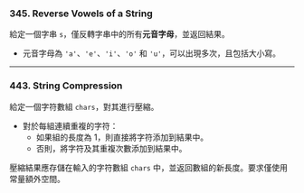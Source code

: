 ### 345. Reverse Vowels of a String

給定一個字串 `s`，僅反轉字串中的所有**元音字母**，並返回結果。

- 元音字母為 `'a'`、`'e'`、`'i'`、`'o'` 和 `'u'`，可以出現多次，且包括大小寫。

---

### 443. String Compression

給定一個字符數組 `chars`，對其進行壓縮。

- 對於每組連續重複的字符：
  - 如果組的長度為 1，則直接將字符添加到結果中。
  - 否則，將字符及其重複次數添加到結果中。

壓縮結果應存儲在輸入的字符數組 `chars` 中，並返回數組的新長度。要求僅使用常量額外空間。
